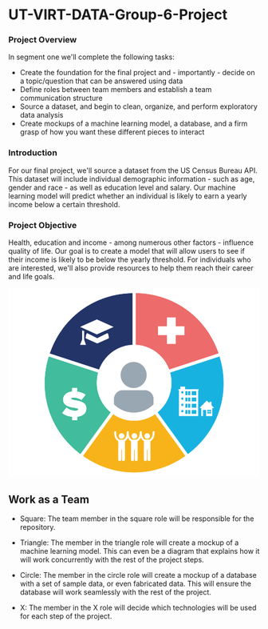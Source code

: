 # UT-VIRT-DATA-Group-6-Project

### Project Overview
In segment one we'll complete the following tasks:
- Create the foundation for the final project and - importantly - decide on a topic/question that can be answered using data
- Define roles between team members and establish a team communication structure
- Source a dataset, and begin to clean, organize, and perform exploratory data analysis
- Create mockups of a machine learning model, a database, and a firm grasp of how you want these different pieces to interact

### Introduction
For our final project, we'll source a dataset from the US Census Bureau API. This dataset will include individual demographic information - such as age, gender and race - as well as education level and salary. Our machine learning model will predict whether an individual is likely to earn a yearly income below a certain threshold. 

### Project Objective
Health, education and income - among numerous other factors - influence quality of life. Our goal is to create a model that will allow users to see if their income is likely to be below the yearly threshold. For individuals who are interested, we'll also provide resources to help them reach their career and life goals.

![](HealthyPeopleGraphic.png)

## Work as a Team
- Square: The team member in the square role will be responsible for the repository.

- Triangle: The member in the triangle role will create a mockup of a machine learning model. This can even be a diagram that explains how it will work concurrently with the rest of the project steps.

- Circle: The member in the circle role will create a mockup of a database with a set of sample data, or even fabricated data. This will ensure the database will work seamlessly with the rest of the project.

- X: The member in the X role will decide which technologies will be used for each step of the project.
